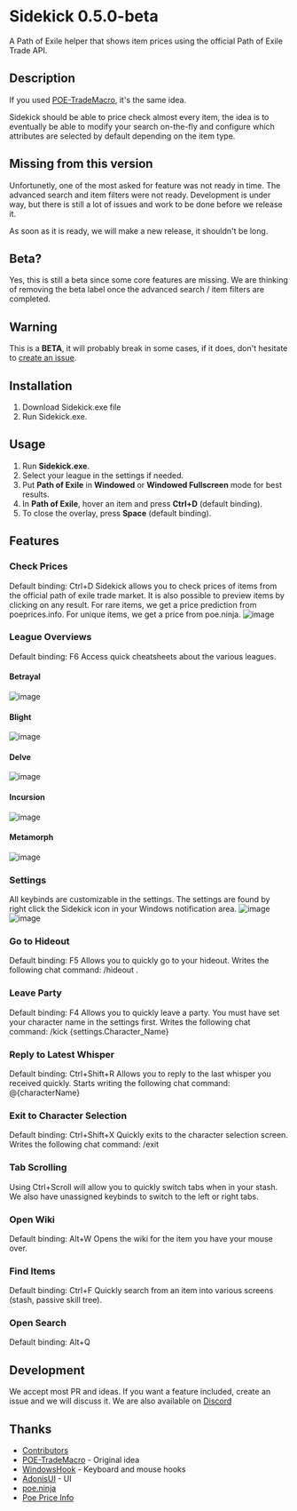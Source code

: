 # Sidekick 0.5.0-beta
A Path of Exile helper that shows item prices using the official Path of Exile Trade API.

## Description
If you used [POE-TradeMacro](https://github.com/PoE-TradeMacro/POE-TradeMacro), it's the same idea.

Sidekick should be able to price check almost every item, the idea is to eventually be able to modify your search on-the-fly and configure which attributes are selected by default depending on the item type.

## Missing from this version
Unfortunetly, one of the most asked for feature was not ready in time. The advanced search and item filters were not ready. Development is under way, but there is still a lot of issues and work to be done before we release it.

As soon as it is ready, we will make a new release, it shouldn't be long.

## Beta?
Yes, this is still a beta since some core features are missing. We are thinking of removing the beta label once the advanced search / item filters are completed.

## Warning
This is a **BETA**, it will probably break in some cases, if it does, don't hesitate to [create an issue](https://github.com/domialex/Sidekick/issues).

## Installation
1. Download Sidekick.exe file
2. Run Sidekick.exe.

## Usage
1. Run **Sidekick.exe**.
2. Select your league in the settings if needed.
3. Put **Path of Exile** in **Windowed** or **Windowed Fullscreen** mode for best results.
4. In **Path of Exile**, hover an item and press **Ctrl+D** (default binding).
5. To close the overlay, press **Space** (default binding).

## Features
### Check Prices
Default binding: Ctrl+D
Sidekick allows you to check prices of items from the official path of exile trade market. It is also possible to preview items by clicking on any result. For rare items, we get a price prediction from poeprices.info.
For unique items, we get a price from poe.ninja.
![image](https://user-images.githubusercontent.com/5131398/76627770-fce5f600-6511-11ea-886e-ee824a3720d6.png)

### League Overviews
Default binding: F6
Access quick cheatsheets about the various leagues.

#### Betrayal
![image](https://user-images.githubusercontent.com/5131398/76628398-091e8300-6513-11ea-916a-02d296b98248.png)

#### Blight
![image](https://user-images.githubusercontent.com/5131398/76628415-0facfa80-6513-11ea-9959-16fbe443a6c9.png)

#### Delve
![image](https://user-images.githubusercontent.com/5131398/76628428-163b7200-6513-11ea-966f-7242406246bd.png)

#### Incursion
![image](https://user-images.githubusercontent.com/5131398/76628445-1cc9e980-6513-11ea-9746-3aa3bba0ac16.png)

#### Metamorph
![image](https://user-images.githubusercontent.com/5131398/76628461-22bfca80-6513-11ea-81bf-5219fd06f803.png)

### Settings
All keybinds are customizable in the settings. The settings are found by right click the Sidekick icon in your Windows notification area.
![image](https://user-images.githubusercontent.com/5131398/76629436-a4fcbe80-6514-11ea-8063-fb00b2a6aa6e.png)
![image](https://user-images.githubusercontent.com/5131398/76629450-a9c17280-6514-11ea-8c9f-17220c9139e0.png)

### Go to Hideout
Default binding: F5
Allows you to quickly go to your hideout. Writes the following chat command: /hideout .

### Leave Party
Default binding: F4
Allows you to quickly leave a party. You must have set your character name in the settings first. Writes the following chat command: /kick {settings.Character_Name}

### Reply to Latest Whisper
Default binding: Ctrl+Shift+R
Allows you to reply to the last whisper you received quickly. Starts writing the following chat command: @{characterName} 

### Exit to Character Selection
Default binding: Ctrl+Shift+X
Quickly exits to the character selection screen. Writes the following chat command: /exit

### Tab Scrolling
Using Ctrl+Scroll will allow you to quickly switch tabs when in your stash. We also have unassigned keybinds to switch to the left or right tabs.

### Open Wiki
Default binding: Alt+W
Opens the wiki for the item you have your mouse over.

### Find Items
Default binding: Ctrl+F
Quickly search from an item into various screens (stash, passive skill tree).

### Open Search
Default binding: Alt+Q

## Development
We accept most PR and ideas. If you want a feature included, create an issue and we will discuss it. We are also available on [Discord](https://discord.gg/H4bg4GQ)

## Thanks
- [Contributors](https://github.com/domialex/Sidekick/graphs/contributors)
- [POE-TradeMacro](https://github.com/PoE-TradeMacro/POE-TradeMacro) - Original idea
- [WindowsHook](https://github.com/topstarai/WindowsHook) - Keyboard and mouse hooks
- [AdonisUI](https://benruehl.github.io/adonis-ui/) - UI
- [poe.ninja](https://poe.ninja/)
- [Poe Price Info](https://www.poeprices.info/)
